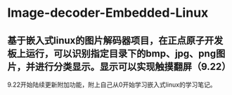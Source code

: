 # Image-decoder-Embedded-Linux
基于嵌入式linux的图片解码器项目，在正点原子开发板上运行，可以识别指定目录下的bmp、jpg、png图片，并进行分类显示。显示可以实现触摸翻屏（9.22）
-------------------------------------------------------------------
9.22开始陆续更新附加功能，附上自己从0开始学习嵌入式linux的学习笔记。
